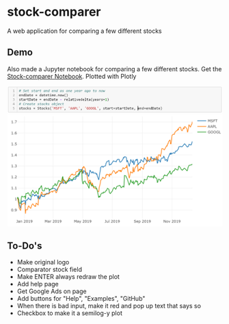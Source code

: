 # stock-comparer

A web application for comparing a few different stocks

## Demo
Also made a Jupyter notebook for comparing a few different stocks.  Get the [Stock-comparer Notebook](https://github.com/AndrewChap/stock-comparer/blob/master/stock-comparer.ipynb).  Plotted with Plotly

![Stock Python Class](https://github.com/AndrewChap/stock-comparer/blob/master/images/stock-class-screenshot.PNG)
![Stock Comparer Screenshot](https://github.com/AndrewChap/stock-comparer/blob/master/images/stock-comparer-screenshot.PNG)

## To-Do's
* Make original logo
* Comparator stock field
* Make ENTER always redraw the plot
* Add help page
* Get Google Ads on page
* Add buttons for "Help", "Examples", "GitHub"
* When there is bad input, make it red and pop up text that says so
* Checkbox to make it a semilog-y plot